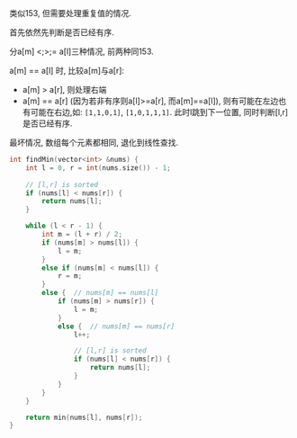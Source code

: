 类似153, 但需要处理重复值的情况.

首先依然先判断是否已经有序.

分a[m] <;>;= a[l]三种情况, 前两种同153.

a[m] == a[l] 时, 比较a[m]与a[r]:
- a[m] > a[r], 则处理右端
- a[m] == a[r] (因为若非有序则a[l]>=a[r], 而a[m]==a[l]), 则有可能在左边也有可能在右边,如: 
`[1,1,0,1]`, `[1,0,1,1,1]`. 
此时l跳到下一位置, 同时判断[l,r]是否已经有序.

最坏情况, 数组每个元素都相同, 退化到线性查找.


```c++
int findMin(vector<int> &nums) {
	int l = 0, r = int(nums.size()) - 1;
	
	// [l,r] is sorted
	if (nums[l] < nums[r]) {
		return nums[l];
	}

	while (l < r - 1) {
		int m = (l + r) / 2;
		if (nums[m] > nums[l]) {
			l = m;
		}
		else if (nums[m] < nums[l]) {
			r = m;
		}
		else {	// nums[m] == nums[l]
			if (nums[m] > nums[r]) {
				l = m;
			}
			else {	// nums[m] == nums[r]
				l++;

				// [l,r] is sorted
				if (nums[l] < nums[r]) {
					return nums[l];
				}
			}
		}
	}

	return min(nums[l], nums[r]);
}
```